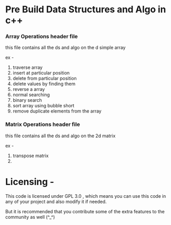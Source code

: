 # Pre Build Data Structures and Algo in c++

### Array Operations header file
this file contains all the ds and algo on the d simple array

ex -
1. traverse array
2. insert at particular position 
3. delete from particular position 
4. delete values by finding them 
5. reverse a array 
6. normal searching 
7. binary search
8. sort array using bubble short
9. remove duplicate elements from the array 


### Matrix Operations header file
this file contains all the ds and algo on the 2d matrix

ex - 
1. transpose matrix
2. 

# Licensing - 
This code is licensed under GPL 3.0 , which means you can use this code in any of your project and also modify it if needed.

But it is recommended that you contribute some of the extra features to the community as well (^_^)

